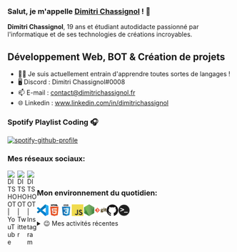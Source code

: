 ### Salut, je m'appelle [Dimitri Chassignol][website] ! 👋

<strong>Dimitri Chassignol</strong>, 19 ans et étudiant autodidacte passionné par l'informatique et de ses technologies de créations incroyables.

## Développement Web, BOT & Création de projets

- 👨‍💻 Je suis actuellement entrain d'apprendre toutes sortes de langages !
- 🖥 Discord : Dimitri Chassignol#0008 
- 📫 E-mail : contact@dimitrichassignol.fr
- 🌐 Linkedin : www.linkedin.com/in/dimitrichassignol

### Spotify Playlist Coding 🎧

[![spotify-github-profile](https://spotify-github-profile.vercel.app/api/view?uid=8a0nfcth8ccjxa3d7oeyzr0o8&cover_image=true&theme=novatorem)](https://spotify-github-profile.vercel.app/api/view?uid=8a0nfcth8ccjxa3d7oeyzr0o8&redirect=true)

### Mes réseaux sociaux:

[<img align="left" alt="DITSHOOT| YouTube" width="22px" src="https://cdn.jsdelivr.net/npm/simple-icons@v3/icons/youtube.svg" />][youtube]
[<img align="left" alt="DITSHOOT | Twitter" width="22px" src="https://cdn.jsdelivr.net/npm/simple-icons@v3/icons/twitter.svg" />][twitter]
[<img align="left" alt="DITSHOOT | Instagram" width="22px" src="https://cdn.jsdelivr.net/npm/simple-icons@v3/icons/instagram.svg" />][instagram]

<br />

### Mon environnement du quotidien:

[<img align="left" alt="Visual Studio Code" width="26px" src="https://raw.githubusercontent.com/github/explore/80688e429a7d4ef2fca1e82350fe8e3517d3494d/topics/visual-studio-code/visual-studio-code.png" />][webdevplaylist]
[<img align="left" alt="HTML5" width="26px" src="https://raw.githubusercontent.com/github/explore/80688e429a7d4ef2fca1e82350fe8e3517d3494d/topics/html/html.png" />][webdevplaylist]
[<img align="left" alt="CSS3" width="26px" src="https://raw.githubusercontent.com/github/explore/80688e429a7d4ef2fca1e82350fe8e3517d3494d/topics/css/css.png" />][cssplaylist]
[<img align="left" alt="JavaScript" width="26px" src="https://raw.githubusercontent.com/github/explore/80688e429a7d4ef2fca1e82350fe8e3517d3494d/topics/javascript/javascript.png" />][webdevplaylist]
[<img align="left" alt="Node.js" width="26px" src="https://raw.githubusercontent.com/github/explore/80688e429a7d4ef2fca1e82350fe8e3517d3494d/topics/nodejs/nodejs.png" />][webdevplaylist]
[<img align="left" alt="Git" width="26px" src="https://raw.githubusercontent.com/github/explore/80688e429a7d4ef2fca1e82350fe8e3517d3494d/topics/git/git.png" />][webdevplaylist]
[<img align="left" alt="GitHub" width="26px" src="https://raw.githubusercontent.com/github/explore/78df643247d429f6cc873026c0622819ad797942/topics/github/github.png" />][webdevplaylist]
[<img align="left" alt="Terminal" width="26px" src="https://raw.githubusercontent.com/github/explore/80688e429a7d4ef2fca1e82350fe8e3517d3494d/topics/terminal/terminal.png" />][webdevplaylist]

<br />
<br />

<details>
  <summary>😉 Mes activités récentes</summary>
  
<!--START_SECTION:activity-->
  2. 🌐 Nouveau répertoire publié le <strong>14/03/2023 à 11h18</strong> : [WebSite - dimitrichassignol.fr ](https://dimitrichassignol.fr)
  1. 📤 Nouveau répertoire publié le <strong>09/06/2021 à 11h18</strong> : [Développement - Page d'accueil](https://github.com/DITSHOOT/DITSHOOT)
<!--END_SECTION:activity-->

[website]: https://dimitri-chassignol.fr
[course]: http://vsCodeHero.com
[twitter]: https://twitter.com/DITSHOOT
[youtube]: https://www.youtube.com/channel/UCXIQC25GNXm4ugUtc9l0mUw
[instagram]: https://instagram.com/ditshoot_
[webdevplaylist]: 
[jsplaylist]: 
[cssplaylist]: 
[reactplaylist]: 
